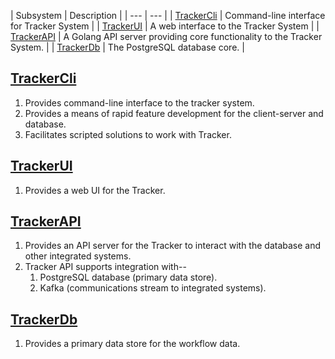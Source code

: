 | Subsystem | Description |
	| --- | --- |
	| [TrackerCli](./trackerCli/README.md) | Command-line interface for Tracker System |
	| [TrackerUI](./trackerUi/README.md) | A web interface to the Tracker System |
	| [TrackerAPI](./trackerApi/README.md) | A Golang API server providing core functionality to the Tracker System. |
	| [TrackerDb](./trackerDb/README.md) | The PostgreSQL database core. |

## [TrackerCli](./trackerCli/README.md)
1. Provides command-line interface to the tracker system.
2. Provides a means of rapid feature development for the client-server and database.
3. Facilitates scripted solutions to work with Tracker.
## [TrackerUI](./trackerUi/README.md)
1. Provides a web UI for the Tracker.
## [TrackerAPI](./trackerApi/README.md)
1. Provides an API server for the Tracker to interact with the database and other integrated systems.
2. Tracker API supports integration with--
	1. PostgreSQL database (primary data store).
	2. Kafka (communications stream to integrated systems).
## [TrackerDb](./trackerDb/README.md)
1. Provides a primary data store for the workflow data.
